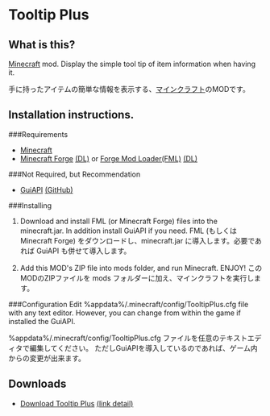 Tooltip Plus
============

What is this?
---------------
[Minecraft](http://minecraft.net/) mod. Display the simple tool tip of item information when having it.

手に持ったアイテムの簡単な情報を表示する、[マインクラフト](http://minecraft.net/)のMODです。

Installation instructions.
---------------
###Requirements
* [Minecraft](http://minecraft.net/)
* [Minecraft Forge](http://minecraftforge.net/) [(DL)](http://files.minecraftforge.net/) or [Forge Mod Loader(FML)](https://github.com/cpw/FML) [(DL)](http://files.minecraftforge.net/fml/)

###Not Required, but Recommendation
* [GuiAPI](http://www.minecraftforum.net/topic/612536-) [(GitHub)](https://github.com/ShaRose/GuiAPI/)

###Installing
1. Download and install FML (or Minecraft Forge) files into the minecraft.jar. In addition install GuiAPI if you need.
FML (もしくは Minecraft Forge) をダウンロードし、minecraft.jar に導入します。必要であれば GuiAPI も併せて導入します。

2. Add this MOD's ZIP file into mods folder, and run Minecraft. ENJOY!
このMODのZIPファイルを mods フォルダーに加え、マインクラフトを実行します。

###Configuration
Edit %appdata%/.minecraft/config/TooltipPlus.cfg file with any text editor.
However, you can change from within the game if installed the GuiAPI.

%appdata%/.minecraft/config/TooltipPlus.cfg ファイルを任意のテキストエディタで編集してください。
ただしGuiAPIを導入しているのであれば、ゲーム内からの変更が出来ます。

Downloads
---------------
* [Download Tooltip Plus](http://goo.gl/aThkh) [(link detail)](http://goo.gl/#analytics/goo.gl/aThkh/all_time)